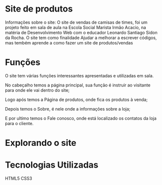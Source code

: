 # Site de produtos 

Informações sobre o site:
O site de vendas de camisas de times, foi um projeto feito em sala de aula na Escola Social Marista Irmão Acacio, na matéria de Desenvolvimento Web com o educador Leonardo Santiago Sidon da Rocha. O site tem como finalidade Ajudar a melhorar a escrever códigos, mas tembém aprende a como fazer um site de produtos/vendas

# Funções

O site tem várias funções interessantes apresentadas e utilizadas em sala.

No cabeçalho temos a página principal, sua função é instruir ao visitante para onde ele vai dentro do site;

Logo após temos a Página de produtos, onde fica os produtos à venda;

Depois temos o Sobre, é nele onde a informações sobre a loja;

E por ultimo temos o Fale conosco, onde está localizado os contatos da loja para o cliente.

# Explorando o site

# Tecnologias Utilizadas

HTML5
CSS3




